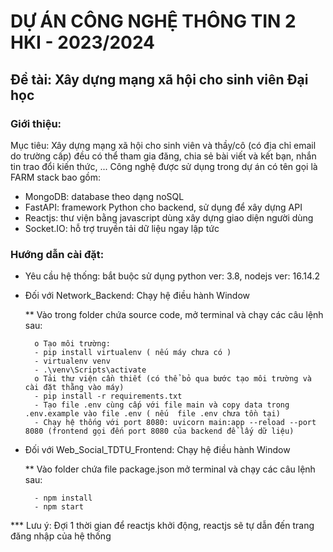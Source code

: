 # DỰ ÁN CÔNG NGHỆ THÔNG TIN 2 HKI - 2023/2024
## Đề tài: Xây dựng mạng xã hội cho sinh viên Đại học 

### Giới thiệu:
Mục tiêu: Xây dựng mạng xã hội cho sinh viên và thầy/cô (có địa chỉ email do trường cấp) đều có thể tham gia đăng, chia sẻ bài viết và kết bạn, nhắn tin trao đổi kiến thức, ...
Công nghệ được sử dụng trong dự án có tên gọi là FARM stack bao gồm:
-	MongoDB: database theo dạng noSQL 
-	FastAPI: framework Python cho backend, sử dụng để xây dựng API
-	Reactjs: thư viện bằng javascript dùng xây dựng giao diện người dùng
-	Socket.IO: hỗ trợ truyền tải dữ liệu ngay lập tức

### Hướng dẫn cài đặt:

* Yêu cầu hệ thống: bắt buộc sử dụng python ver: 3.8,  nodejs ver: 16.14.2

* Đối với Network_Backend: Chạy hệ điều hành Window
  
	** Vào trong folder chứa source code, mở terminal và chạy các câu lệnh sau:
  
	    o Tạo môi trường:
		- pip install virtualenv ( nếu máy chưa có ) 
		- virtualenv venv
		- .\venv\Scripts\activate
	    o Tải thư viện cần thiết (có thể bỏ qua bước tạo môi trường và cài đặt thằng vào máy)
		- pip install -r requirements.txt
		- Tạo file .env cùng cấp với file main và copy data trong .env.example vào file .env ( nếu  file .env chưa tồn tại) 
		- Chạy hệ thống với port 8080: uvicorn main:app --reload --port 8080 (frontend gọi đến port 8080 của backend để lấy dữ liệu)

* Đối với Web_Social_TDTU_Frontend: Chạy hệ điều hành Window
  
	** Vào folder chứa file package.json mở terminal và chạy các câu lệnh sau:
  
		- npm install 
		- npm start


*** Lưu ý: Đợi 1 thời gian để reactjs khởi động, reactjs sẽ tự dẫn đến trang đăng nhập của hệ thống
